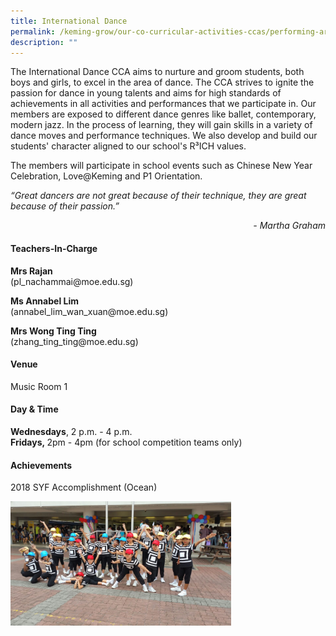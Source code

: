 ```yaml
---
title: International Dance
permalink: /keming-grow/our-co-curricular-activities-ccas/performing-arts/international-dance/
description: ""
---
```

<p>The International Dance CCA aims to nurture and groom students, both boys and girls, to excel in the area of dance. The CCA strives to ignite the passion for dance in young talents and aims for high standards of achievements in all activities and performances that we participate in. Our members are exposed to different dance genres like ballet, contemporary, modern jazz. In the process of learning, they will gain skills in a variety of dance moves and performance techniques. We also develop and build our students' character aligned to our school's R&sup3;ICH values.</p>
<p>The members will participate in school events such as Chinese New Year Celebration, Love@Keming and P1 Orientation.</p>
<p><em>&ldquo;Great dancers are not great because of their technique, they are great because of their passion.&rdquo;</em></p>
<p style="text-align: right;"><em>- Martha Graham</em></p>
<h4>Teachers-In-Charge</h4>
<p><strong>Mrs Rajan<br /></strong>(pl_nachammai@moe.edu.sg)</p>
<p><strong>Ms Annabel Lim<br /></strong>(annabel_lim_wan_xuan@moe.edu.sg)</p>
<p><strong>Mrs Wong Ting Ting<br /></strong>(zhang_ting_ting@moe.edu.sg)</p>
<h4>Venue</h4>
<p>Music Room 1</p>
<h4>Day &amp; Time</h4>
<p><strong>Wednesdays</strong>, 2 p.m. - 4 p.m.<br /><strong>Fridays,&nbsp;</strong>2pm - 4pm (for school competition teams only)</p>
<h4>Achievements</h4>
<p>2018 SYF Accomplishment (Ocean)</p>
<img style="width: 70%;" src="/images/id.jpeg" />